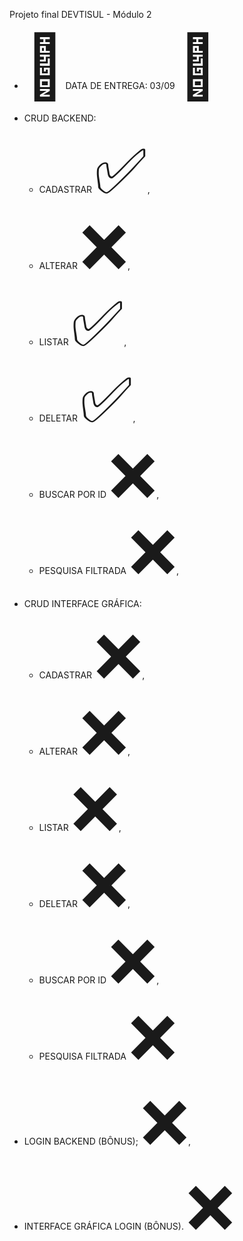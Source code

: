  Projeto final DEVTISUL - Módulo 2 

- <span style='font-size:100px;'>&#128198;</span>DATA DE ENTREGA: 03/09 <span style='font-size:100px;'>&#128198;</span>

- CRUD BACKEND:
  - CADASTRAR <span style='font-size:100px;'>&#9989;</span>,
  - ALTERAR <span style='font-size:100px;'>&#10060;</span>,
  - LISTAR <span style='font-size:100px;'>&#9989;</span>,
  - DELETAR <span style='font-size:100px;'>&#9989;</span>,
  - BUSCAR POR ID <span style='font-size:100px;'>&#10060;</span>,
  - PESQUISA FILTRADA <span style='font-size:100px;'>&#10060;</span>,
 
- CRUD INTERFACE GRÁFICA:
  - CADASTRAR <span style='font-size:100px;'>&#10060;</span>,
  - ALTERAR <span style='font-size:100px;'>&#10060;</span>,
  - LISTAR <span style='font-size:100px;'>&#10060;</span>,
  - DELETAR <span style='font-size:100px;'>&#10060;</span>,
  - BUSCAR POR ID <span style='font-size:100px;'>&#10060;</span>,
  - PESQUISA FILTRADA <span style='font-size:100px;'>&#10060;</span>
 
- LOGIN BACKEND (BÔNUS); <span style='font-size:100px;'>&#10060;</span>,
- INTERFACE GRÁFICA LOGIN (BÔNUS). <span style='font-size:100px;'>&#10060;</span>
 

